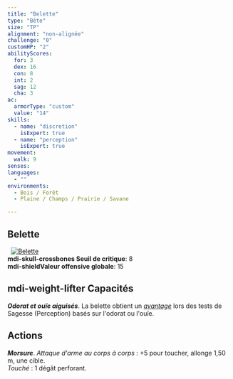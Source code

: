 ```yaml
---
title: "Belette"
type: "Bête"
size: "TP"
alignment: "non-alignée"
challenge: "0"
customHP: "2"
abilityScores:
  for: 3
  dex: 16
  con: 8
  int: 2
  sag: 12
  cha: 3
ac:
  armorType: "custom"
  value: "14"
skills:
  - name: "discretion"
    isExpert: true
  - name: "perception"
    isExpert: true
movement:
  walk: 9
senses:
languages:
  - ""
environments:
  - Bois / Forêt
  - Plaine / Champs / Prairie / Savane

---
```

## Belette
&nbsp;
[![Belette](https://www.douaratil.fr/illustrations/bete/belette300.jpeg)](https://www.douaratil.fr/illustrations/bete/belette.jpeg)  
**<v-icon>mdi-skull-crossbones</v-icon> Seuil de critique**: 8        
**<v-icon>mdi-shield</v-icon>Valeur offensive globale**: 15   
## <v-icon>mdi-weight-lifter</v-icon> Capacités
_**Odorat et ouïe aiguisés**_. La belette obtient un [_avantage_](/utiliser-les-caracteristiques/#avantage-et-desavantage) lors des tests de Sagesse (Perception) basés sur l'odorat ou l'ouïe.

## Actions
_**Morsure**_. _Attaque d'arme au corps à corps_ : +5 pour toucher, allonge 1,50 m, une cible.  
_Touché_ : 1 dégât perforant.
